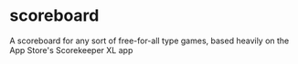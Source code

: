 # scoreboard
A scoreboard for any sort of free-for-all type games, based heavily on the App Store's Scorekeeper XL app
